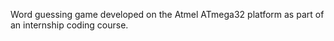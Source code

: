 Word guessing game developed on the Atmel ATmega32 platform as part of an internship coding course.
